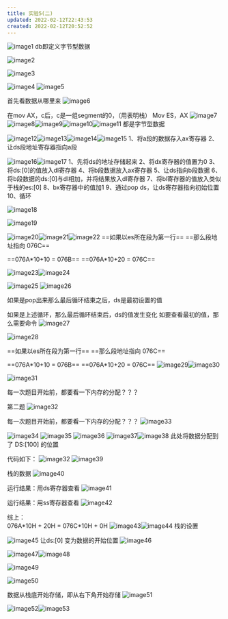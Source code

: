 ```yaml
---
title: 实验5(二)
updated: 2022-02-12T22:43:53
created: 2022-02-12T20:52:52
---
```


![image1](../../resources/5c6f5f6a38e1490984c31e145e7aba72.png)
db即定义字节型数据

![image2](../../resources/8f87d010ea20451d8a23ed8700fc1ff5.png)

![image3](../../resources/73f17ba359dc45bf964610923e074e5f.png)

![image4](../../resources/f4c7e258956d4c938250aac8cd0e1ac9.png)
![image5](../../resources/c928bd5eba55478d93166b75611a7662.png)

首先看数据从哪里来
![image6](../../resources/a5ea1ba353c2413e901df2a0a818b10d.png)

在mov AX，c后，c是一组segment的0，（用表明栈）
Mov ES，AX
![image7](../../resources/bebe606dbe394227990147ca23430b47.png)
![image8](../../resources/cc480da9de7e4fcabf16739d876068ac.png)![image9](../../resources/9f5390501a484700842e4480023cae67.png)![image10](../../resources/5c5b588bb53d49ef93f03a5c18efc861.png)![image11](../../resources/3329eac0dc6e499ea41ef7a12a5a0fd3.png)
都是字节型数据

![image12](../../resources/b11f1be9508d48fab42b140aed4f55e3.png)![image13](../../resources/1edf384ea03a4fd4b329acd219164e26.png)![image14](../../resources/16f974bb49a041018f54f7446f0cfc3f.png)![image15](../../resources/cf106bcbb6c44665a4ad607ea8c8331a.png)
1、将a段的数据存入ax寄存器
2、让ds段地址寄存器指向a段

![image16](../../resources/2b360e84801445a5a5b6e38f53eadc60.png)![image17](../../resources/ff112056a55e4efcad0dd8dc7f1969e1.png)
1、先将ds的地址存储起来
2、将dx寄存器的值置为0
3、将ds:\[0\]的值放入dl寄存器
4、将b段数据放入ax寄存器
5、让ds指向b段数据
6、将b段数据的ds:\[0\]与dl相加，并将结果放入dl寄存器
7、将bl寄存器的值放入类似于栈的es:\[0\]
8、bx寄存器中的值加1
9、通过pop ds，让ds寄存器指向初始位置
10、循环

![image18](../../resources/b69b81c870bb4fef87a962b2da8d2dda.png)

![image19](../../resources/261d6597cafc47c9b2e399ba6c0951e1.png)

![image20](../../resources/c0e768d3a2aa4b8299d40e252dd30c68.png)![image21](../../resources/d72455b9106a46e5bce369b2152e588d.png)![image22](../../resources/c20eb4cfc23344f4bc35a60add5c7948.png)
==如果以es所在段为第一行==
==那么段地址指向 076C==

==076A\*10+10 = 076B==
==076A\*10+20 = 076C==

![image23](../../resources/3f627846ca114019baaf6ca071f08801.png)![image24](../../resources/05c046962a7e4526a142f2153944f06b.png)

![image25](../../resources/66af117368ac42ecb570b51e5478354f.png)
![image26](../../resources/edede047c8e94088bc14a91a9cb2f207.png)

如果是pop出来那么最后循环结束之后，ds是最初设置的值

如果是上述循环，那么最后循环结束后，ds的值发生变化
如要查看最初的值，那么需要命令
![image27](../../resources/9615151409474437b70bbc3577e687c9.png)

![image28](../../resources/5273bdabf26348b58a270f7518c49b50.png)

==如果以es所在段为第一行==
==那么段地址指向 076C==

==076A\*10+10 = 076B==
==076A\*10+20 = 076C==
![image29](../../resources/cea400b903ca40589391555e4c627d36.png)![image30](../../resources/fe556f9225e944409804e2a7869a3df1.png)

![image31](../../resources/f0502a20b9fd463e95670472e008dc38.png)

每一次题目开始前，都要看一下内存的分配？？？

第二题
![image32](../../resources/d79119df394b4418be3bead95ea79be9.png)

每一次题目开始前，都要看一下内存的分配？？？
![image33](../../resources/7bae3859fea944f2bc7859ce9804df78.png)

![image34](../../resources/341e4e782ddd477cb42381aa473c88d6.png)
![image35](../../resources/4446e6e9d7254118b0d3a8137fba4f27.png)
![image36](../../resources/88af8b2f29e84e028e876037add83c3c.png)
![image37](../../resources/7300284609c4496a96ed5a103b5e903c.png)![image38](../../resources/983ec2039791440bac7d7a83eeb41cbd.png)
此处将数据分配到了 DS:\[100\] 的位置

代码如下：
![image32](../../resources/d79119df394b4418be3bead95ea79be9.png)
![image39](../../resources/6ce0aed0359649bab5205dcf57ed8945.png)

栈的数据
![image40](../../resources/4bc918cfd8b8417dba31ad3e8b42aa59.png)

运行结果：用ds寄存器查看
![image41](../../resources/a97bfca2ecc046ab8c78498f26f5e752.png)

运行结果：用ss寄存器查看
![image42](../../resources/6985e6f0664645f4a313763e70f062fa.png)

综上：  
076A\*10H + 20H = 076C\*10H + 0H
![image43](../../resources/46506afe96504e3990c34848e70032e8.png)![image44](../../resources/bae68e1a626f45e98f11a0d6982e7cb9.png)
栈的设置

![image45](../../resources/971010a6297747d19ca55a8e7a502121.png)
让ds:\[0\] 变为数据的开始位置
![image46](../../resources/1941117f38c04c29b5a19de70793d4d9.png)

![image47](../../resources/c40aa8fc01344e6784ceb7eeeaf47687.png)![image48](../../resources/f0f49cb2603d45dea5bf049cbaaba33e.png)

![image49](../../resources/ad5db70691a7438f82e882606bf8ff78.png)

![image50](../../resources/949fb64dcb37484587dd7b713e7a9e1a.png)

数据从栈底开始存储，即从右下角开始存储
![image51](../../resources/7865290b8774411ead7a0d53b7124e8b.png)

![image52](../../resources/71fb2f89f01a4f79beeca0a3ca43047b.png)![image53](../../resources/08d90e6101a14aa0b25bfecc5783f74b.png)

